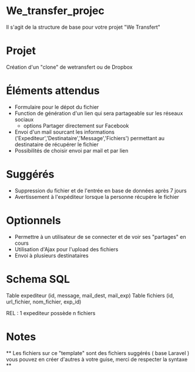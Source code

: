# We_transfer_projec

Il s'agit de la structure de base pour votre projet "We Transfert"

# Projet 

Création d'un "clone" de wetransfert  ou de Dropbox

# Éléments attendus

* Formulaire pour le dépot du fichier
* Function de génération d'un lien qui sera partageable sur les réseaux sociaux
    * options Partager directement sur Facebook
* Envoi d'un mail sourcant les informations ('Expediteur','Destinataire','Message','Fichiers') permettant au destinataire de récupérer le fichier
* Possibilités de choisir envoi par mail et par lien

# Suggérés
* Suppression du fichier et de l'entrée en base de données après 7 jours
* Avertissement à l'expéditeur lorsque la personne récupère le fichier

# Optionnels
* Permettre à un utilisateur de se connecter et de voir ses "partages" en cours
* Utilisation d'Ajax pour l'upload des fichiers
* Envoi à plusieurs destinataires

# Schema SQL

Table expediteur (id, message, mail_dest, mail_exp)
Table fichiers (id, url_fichier, nom_fichier, exp_id)

REL : 1 expediteur possède n fichiers

# Notes 

** Les fichiers sur ce "template" sont des fichiers suggérés ( base Laravel ) vous pouvez en créer d'autres à votre guise, merci de respecter la syntaxe ** 
